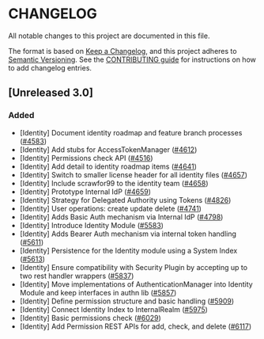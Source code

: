 # CHANGELOG
All notable changes to this project are documented in this file.

The format is based on [Keep a Changelog](https://keepachangelog.com/en/1.0.0/), and this project adheres to [Semantic Versioning](https://semver.org/spec/v2.0.0.html). See the [CONTRIBUTING guide](./CONTRIBUTING.md#Changelog) for instructions on how to add changelog entries.

## [Unreleased 3.0]
### Added
- [Identity] Document identity roadmap and feature branch processes ([#4583](https://github.com/opensearch-project/OpenSearch/pull/4583))
- [Identity] Add stubs for AccessTokenManager  ([#4612](https://github.com/opensearch-project/OpenSearch/pull/4612))
- [Identity] Permissions check API ([#4516](https://github.com/opensearch-project/OpenSearch/pull/4516))
- [Identity] Add detail to identity roadmap items ([#4641](https://github.com/opensearch-project/OpenSearch/pull/4641))
- [Identity] Switch to smaller license header for all identity files ([#4657](https://github.com/opensearch-project/OpenSearch/pull/4657))
- [Identity] Include scrawfor99 to the identity team ([#4658](https://github.com/opensearch-project/OpenSearch/pull/4658))
- [Identity] Prototype Internal IdP ([#4659](https://github.com/opensearch-project/OpenSearch/pull/4659))
- [Identity] Strategy for Delegated Authority using Tokens ([#4826](https://github.com/opensearch-project/OpenSearch/pull/4826))
- [Identity] User operations: create update delete ([#4741](https://github.com/opensearch-project/OpenSearch/pull/4741))
- [Identity] Adds Basic Auth mechanism via Internal IdP ([#4798](https://github.com/opensearch-project/OpenSearch/pull/4798))
- [Identity] Introduce Identity Module ([#5583](https://github.com/opensearch-project/OpenSearch/pull/5583))
- [Identity] Adds Bearer Auth mechanism via internal token handling ([#5611](https://github.com/opensearch-project/OpenSearch/pull/5611))
- [Identity] Persistence for the Identity module using a System Index ([#5613](https://github.com/opensearch-project/OpenSearch/pull/5613))
- [Identity] Ensure compatibility with Security Plugin by accepting up to two rest handler wrappers ([#5837](https://github.com/opensearch-project/OpenSearch/pull/5837))
- [Identity] Move implementations of AuthenticationManager into Identity Module and keep interfaces in authn lib ([#5857](https://github.com/opensearch-project/OpenSearch/pull/5857))
- [Identity] Define permission structure and basic handling ([#5909](https://github.com/opensearch-project/OpenSearch/pull/5909))
- [Identity] Connect Identity Index to InternalRealm ([#5975](https://github.com/opensearch-project/OpenSearch/pull/5975))
- [Identity] Basic permissions check ([#6029](https://github.com/opensearch-project/OpenSearch/pull/6029))
- [Identity] Add Permission REST APIs for add, check, and delete ([#6117](https://github.com/opensearch-project/OpenSearch/pull/6117))

